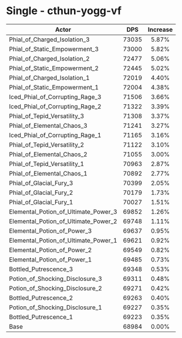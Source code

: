# Single - cthun-yogg-vf
| Actor | DPS | Increase |
|---|:---:|:---:|
|Phial_of_Charged_Isolation_3|73035|5.87%|
|Phial_of_Static_Empowerment_3|73000|5.82%|
|Phial_of_Charged_Isolation_2|72477|5.06%|
|Phial_of_Static_Empowerment_2|72445|5.02%|
|Phial_of_Charged_Isolation_1|72019|4.40%|
|Phial_of_Static_Empowerment_1|72004|4.38%|
|Iced_Phial_of_Corrupting_Rage_3|71506|3.66%|
|Iced_Phial_of_Corrupting_Rage_2|71322|3.39%|
|Phial_of_Tepid_Versatility_3|71308|3.37%|
|Phial_of_Elemental_Chaos_3|71241|3.27%|
|Iced_Phial_of_Corrupting_Rage_1|71165|3.16%|
|Phial_of_Tepid_Versatility_2|71122|3.10%|
|Phial_of_Elemental_Chaos_2|71055|3.00%|
|Phial_of_Tepid_Versatility_1|70963|2.87%|
|Phial_of_Elemental_Chaos_1|70892|2.77%|
|Phial_of_Glacial_Fury_3|70399|2.05%|
|Phial_of_Glacial_Fury_2|70179|1.73%|
|Phial_of_Glacial_Fury_1|70027|1.51%|
|Elemental_Potion_of_Ultimate_Power_3|69852|1.26%|
|Elemental_Potion_of_Ultimate_Power_2|69748|1.11%|
|Elemental_Potion_of_Power_3|69637|0.95%|
|Elemental_Potion_of_Ultimate_Power_1|69621|0.92%|
|Elemental_Potion_of_Power_2|69549|0.82%|
|Elemental_Potion_of_Power_1|69485|0.73%|
|Bottled_Putrescence_3|69348|0.53%|
|Potion_of_Shocking_Disclosure_3|69311|0.48%|
|Potion_of_Shocking_Disclosure_2|69271|0.42%|
|Bottled_Putrescence_2|69263|0.40%|
|Potion_of_Shocking_Disclosure_1|69227|0.35%|
|Bottled_Putrescence_1|69223|0.35%|
|Base|68984|0.00%|
